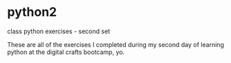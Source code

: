 # python2
class python exercises - second set

These are all of the exercises I completed during my second day of learning python at the digital crafts bootcamp, yo.
